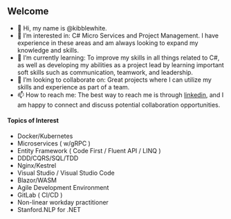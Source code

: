 ## Welcome
- 👋 Hi, my name is @kibblewhite.
- 👀 I’m interested in: C# Micro Services and Project Management. I have experience in these areas and am always looking to expand my knowledge and skills.
- 🌱 I’m currently learning: To improve my skills in all things related to C#, as well as developing my abilities as a project lead by learning important soft skills such as communication, teamwork, and leadership.
- 💞️ I’m looking to collaborate on: Great projects where I can utilize my skills and experience as part of a team.
- 📫 How to reach me: The best way to reach me is through [linkedin](https://www.linkedin.com/in/kibblewhite/), and I am happy to connect and discuss potential collaboration opportunities.

<!---[
](https://www.linkedin.com/in/kibblewhite/)
kibblewhite/kibblewhite is a ✨ special ✨ repository because its `README.md` (this file) appears on your GitHub profile.
You can click the Preview link to take a look at your changes.
--->

#### Topics of Interest
- Docker/Kubernetes
- Microservices ( w/gRPC )
- Entity Framework ( Code First / Fluent API / LINQ )
- DDD/CQRS/SQL/TDD
- Nginx/Kestrel
- Visual Studio / Visual Studio Code
- Blazor/WASM
- Agile Development Environment
- GitLab ( CI/CD )
- Non-linear workday practitioner
- Stanford.NLP for .NET
